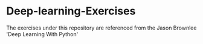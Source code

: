 # Deep-learning-Exercises
The exercises under this repository are referenced from the Jason Brownlee 'Deep Learning With Python'
